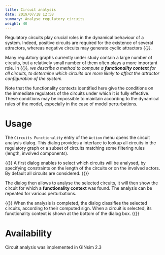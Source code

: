 ```yaml
---
title: Circuit analysis
date: 2019/07/18 12:58
summary: Analyse regulatory circuits
weight: 40
---
```



Regulatory circuits play crucial roles in the dynamical behaviour of a system.
Indeed, positive circuits are required for the existence of several attractors,
whereas negative circuits may generate cyclic attractors {{<cite Thieffry2007>}}.


Many regulatory graphs currently under study contain a large number of circuits,
but a relatively small number of them often plays a more important role.
In {{<cite Naldi2007>}}, we describe a method to compute a **functionality context**
for all circuits, to determine which circuits are more likely to affect the
attractor configuration of the system.


Note that the functionality contexts identified here give the conditions on the
immediate regulators of the circuits under which it is fully effective. These
conditions may be impossible to maintain according to the dynamical rules of
the model, especially in the case of model perturbations.


Usage
=====

The ``Circuits Functionality`` entry of the ``Action`` menu opens the circuit
analysis dialog. This dialog provides a interface to lookup all circuits in the
regulatory graph or a subset of circuits matching some filtering rules (length,
involved components).

{{<fig src="circuitsConfig.png" title="Select regulatory circuits for analysis">}}
A first dialog enables to select which circuits will be analysed, by specifying
constraints on the length of the circuits or on the involved actors. By default all
circuits are considered.
{{</fig>}}


The dialog then allows to analyse the selected circuits, it will then show the
circuit for which a **functionality context** was found. The analysis can be
repeated for various perturbations.

{{<fig src="circuits.png" title="Result of the functionality analysis">}}
When the analysis is completed, the dialog classifies the
selected circuits, according to their computed sign.
When a circuit is selected, its functionality context is
shown at the bottom of the dialog box.
{{</fig>}}



Availability
============

Circuit analysis was implemented in GINsim 2.3

